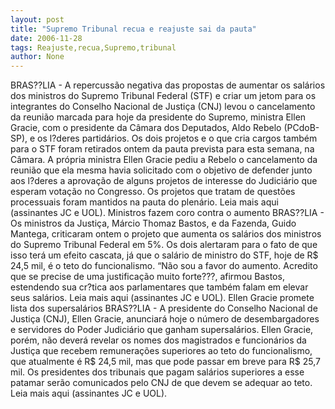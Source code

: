 ```yaml
---
layout: post
title: "Supremo Tribunal recua e reajuste sai da pauta"
date: 2006-11-28
tags: Reajuste,recua,Supremo,tribunal
author: None
---
```

BRAS??LIA - A repercussão negativa das propostas de aumentar os salários dos ministros do Supremo Tribunal Federal (STF) e criar um jetom para os integrantes do Conselho Nacional de Justiça (CNJ) levou o cancelamento da reunião marcada para hoje da presidente do Supremo, ministra Ellen Gracie, com o presidente da Câmara dos Deputados, Aldo Rebelo (PCdoB-SP), e os l?deres partidários. 
Os dois projetos e o que cria cargos também para o STF foram retirados ontem da pauta prevista para esta semana, na Câmara. A própria ministra Ellen Gracie pediu a Rebelo o cancelamento da reunião que ela mesma havia solicitado com o objetivo de defender junto aos l?deres a aprovação de alguns projetos de interesse do Judiciário que esperam votação no Congresso. Os projetos que tratam de questões processuais foram mantidos na pauta do plenário.
Leia mais aqui (assinantes JC e UOL).
Ministros fazem coro contra o aumento
BRAS??LIA - Os ministros da Justiça, Márcio Thomaz Bastos, e da Fazenda, Guido Mantega, criticaram ontem o projeto que aumenta os salários dos ministros do Supremo Tribunal Federal em 5%. Os dois alertaram para o fato de que isso terá um efeito cascata, já que o salário de ministro do STF, hoje de R$ 24,5 mil, é o teto do funcionalismo. “Não sou a favor do aumento. Acredito que se precise de uma justificação muito forte???, afirmou Bastos, estendendo sua cr?tica aos parlamentares que também falam em elevar seus salários. 
Leia mais aqui (assinantes JC e UOL).
Ellen Gracie promete lista dos supersalários
BRAS??LIA - A presidente do Conselho Nacional de Justiça (CNJ), Ellen Gracie, anunciará hoje o número de desembargadores e servidores do Poder Judiciário que ganham supersalários. Ellen Gracie, porém, não deverá revelar os nomes dos magistrados e funcionários da Justiça que recebem remunerações superiores ao teto do funcionalismo, que atualmente é R$ 24,5 mil, mas que pode passar em breve para R$ 25,7 mil. Os presidentes dos tribunais que pagam salários superiores a esse patamar serão comunicados pelo CNJ de que devem se adequar ao teto. 
Leia mais aqui (assinantes JC e UOL). 